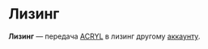 # Лизинг

**Лизинг** — передача [ACRYL](/blockchain/token/acryl.md) в лизинг другому [аккаунту](/blockchain/account.md).
